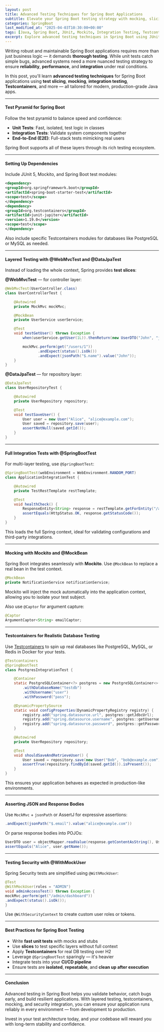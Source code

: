 ```yaml
---
layout: post
title: Advanced Testing Techniques for Spring Boot Applications
subtitle: Elevate your Spring Boot testing strategy with mocking, slicing, integration testing, and testcontainers
categories: SpringBoot
last_modified_at: "2025-04-03T10:30:00+00:00"
tags: [Java, Spring Boot, JUnit, Mockito, Integration Testing, Testcontainers, TDD]
excerpt: Explore advanced testing techniques in Spring Boot using JUnit, Mockito, Testcontainers, and Spring test slices. Learn how to isolate layers, validate APIs, and write maintainable tests for production-ready applications.
---
```

Writing robust and maintainable Spring Boot applications requires more than just business logic — it demands **thorough testing**. While unit tests catch simple bugs, advanced systems need a more nuanced testing strategy to ensure **reliability**, **performance**, and **integration** under real conditions.

In this post, you'll learn **advanced testing techniques** for Spring Boot applications using **test slicing**, **mocking**, **integration testing**, **Testcontainers**, and more — all tailored for modern, production-grade Java apps.

---

#### Test Pyramid for Spring Boot

Follow the test pyramid to balance speed and confidence:

- **Unit Tests**: Fast, isolated, test logic in classes
- **Integration Tests**: Validate system components together
- **End-to-End (E2E)**: Full-stack tests mimicking real users

Spring Boot supports all of these layers through its rich testing ecosystem.

---

#### Setting Up Dependencies

Include JUnit 5, Mockito, and Spring Boot test modules:

```xml
<dependency>
<groupId>org.springframework.boot</groupId>
<artifactId>spring-boot-starter-test</artifactId>
<scope>test</scope>
</dependency>
<dependency>
<groupId>org.testcontainers</groupId>
<artifactId>junit-jupiter</artifactId>
<version>1.19.0</version>
<scope>test</scope>
</dependency>
```

Also include specific Testcontainers modules for databases like PostgreSQL or MySQL as needed.

---

#### Layered Testing with @WebMvcTest and @DataJpaTest

Instead of loading the whole context, Spring provides **test slices**:

**@WebMvcTest** — for controller layer:

```java
@WebMvcTest(UserController.class)
class UserControllerTest {

    @Autowired
    private MockMvc mockMvc;

    @MockBean
    private UserService userService;

    @Test
    void testGetUser() throws Exception {
        when(userService.getUser(1L)).thenReturn(new UserDTO("John", "john@example.com"));

        mockMvc.perform(get("/users/1"))
               .andExpect(status().isOk())
               .andExpect(jsonPath("$.name").value("John"));
    }
}
```

**@DataJpaTest** — for repository layer:

```java
@DataJpaTest
class UserRepositoryTest {

    @Autowired
    private UserRepository repository;

    @Test
    void testSaveUser() {
        User user = new User("Alice", "alice@example.com");
        User saved = repository.save(user);
        assertNotNull(saved.getId());
    }
}
```

---

#### Full Integration Tests with @SpringBootTest

For multi-layer testing, use `@SpringBootTest`:

```java
@SpringBootTest(webEnvironment = WebEnvironment.RANDOM_PORT)
class ApplicationIntegrationTest {

    @Autowired
    private TestRestTemplate restTemplate;

    @Test
    void healthCheck() {
        ResponseEntity<String> response = restTemplate.getForEntity("/actuator/health", String.class);
        assertEquals(HttpStatus.OK, response.getStatusCode());
    }
}
```

This loads the full Spring context, ideal for validating configurations and third-party integrations.

---

#### Mocking with Mockito and @MockBean

Spring Boot integrates seamlessly with **Mockito**. Use `@MockBean` to replace a real bean in the test context.

```java
@MockBean
private NotificationService notificationService;
```

Mockito will inject the mock automatically into the application context, allowing you to isolate your test subject.

Also use `@Captor` for argument capture:

```java
@Captor
ArgumentCaptor<String> emailCaptor;
```

---

#### Testcontainers for Realistic Database Testing

Use [Testcontainers](https://www.testcontainers.org/) to spin up real databases like PostgreSQL, MySQL, or Redis in Docker for your tests.

```java
@Testcontainers
@SpringBootTest
class PostgresIntegrationTest {

    @Container
    static PostgreSQLContainer<?> postgres = new PostgreSQLContainer<>("postgres:15")
        .withDatabaseName("testdb")
        .withUsername("user")
        .withPassword("pass");

    @DynamicPropertySource
    static void configProperties(DynamicPropertyRegistry registry) {
        registry.add("spring.datasource.url", postgres::getJdbcUrl);
        registry.add("spring.datasource.username", postgres::getUsername);
        registry.add("spring.datasource.password", postgres::getPassword);
    }

    @Autowired
    private UserRepository repository;

    @Test
    void shouldSaveAndRetrieveUser() {
        User saved = repository.save(new User("Bob", "bob@example.com"));
        assertTrue(repository.findById(saved.getId()).isPresent());
    }
}
```

This ensures your application behaves as expected in production-like environments.

---

#### Asserting JSON and Response Bodies

Use `MockMvc` + `jsonPath` or AssertJ for expressive assertions:

```java
.andExpect(jsonPath("$.email").value("alice@example.com"))
```

Or parse response bodies into POJOs:

```java
UserDTO user = objectMapper.readValue(response.getContentAsString(), UserDTO.class);
assertEquals("Alice", user.getName());
```

---

#### Testing Security with @WithMockUser

Spring Security tests are simplified using `@WithMockUser`:

```java
@Test
@WithMockUser(roles = "ADMIN")
void adminAccessTest() throws Exception {
mockMvc.perform(get("/admin/dashboard"))
.andExpect(status().isOk());
}
```

Use `@WithSecurityContext` to create custom user roles or tokens.

---

#### Best Practices for Spring Boot Testing

- Write **fast unit tests** with mocks and stubs
- Use **slices** to test specific layers without full context
- Apply **Testcontainers** for real DB testing over H2
- Leverage `@SpringBootTest` sparingly — it's heavier
- Integrate tests into your **CI/CD pipeline**
- Ensure tests are **isolated**, **repeatable**, and **clean up after execution**

---

#### Conclusion

Advanced testing in Spring Boot helps you validate behavior, catch bugs early, and build resilient applications. With layered testing, testcontainers, mocking, and security integration, you can ensure your application runs reliably in every environment — from development to production.

Invest in your test architecture today, and your codebase will reward you with long-term stability and confidence.
